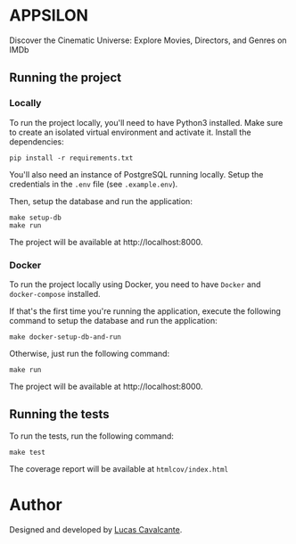 # APPSILON

Discover the Cinematic Universe: Explore Movies, Directors, and Genres on IMDb

## Running the project

### Locally

To run the project locally, you'll need to have Python3 installed. Make sure to create an isolated virtual environment and activate it. Install the dependencies:
```
pip install -r requirements.txt
```

You'll also need an instance of PostgreSQL running locally. Setup the credentials in the `.env` file (see `.example.env`).

Then, setup the database and run the application:
```
make setup-db
make run
```

The project will be available at http://localhost:8000.


### Docker

To run the project locally using Docker, you need to have `Docker` and `docker-compose` installed.

If that's the first time you're running the application, execute the following command to setup the database and run the application:
```
make docker-setup-db-and-run
```

Otherwise, just run the following command:
```
make run
```

The project will be available at http://localhost:8000.

## Running the tests

To run the tests, run the following command:

```
make test
```

The coverage report will be available at `htmlcov/index.html`

# Author

Designed and developed by [Lucas Cavalcante](https://github.com/CavalcanteLucas).
